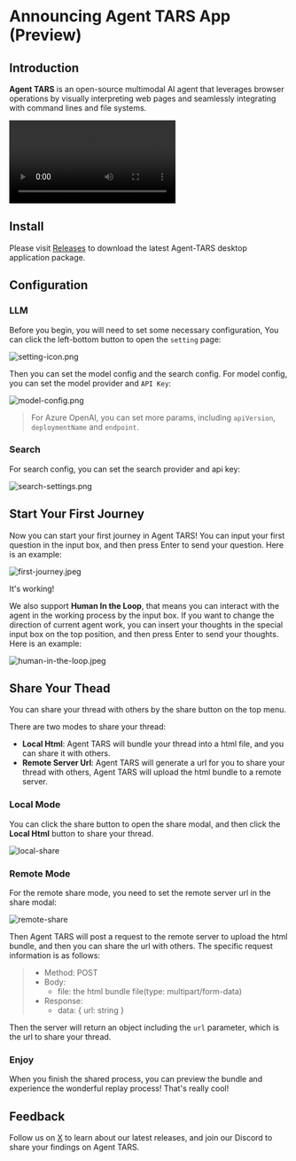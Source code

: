 # Announcing Agent TARS App (Preview)

## Introduction

**Agent TARS** is an open-source multimodal AI agent that leverages browser operations by visually interpreting web pages and seamlessly integrating with command lines and file systems.

<div className="bg-gray-900 w-full h-500 rounded-lg overflow-hidden">
  <video
    autoPlay
    loop
    controls
    playsInline
    className="w-full h-full bg-gray-200">
    <source
      src="https://github.com/user-attachments/assets/5bfed86f-7201-4fe2-b33b-d93a591c35c8"
      type="video/mp4"
    />
  </video>
</div>

## Install

Please visit [Releases](https://github.com/bytedance/UI-TARS-desktop/releases?q=Agent+Tars&expanded=true) to download the latest Agent-TARS desktop application package.

## Configuration

### LLM

Before you begin, you will need to set some necessary configuration, You can click the left-bottom button to open the `setting` page:

![setting-icon.png](https://lf3-static.bytednsdoc.com/obj/eden-cn/uhbfnupenuhf/agent-tars/setting-icon.jpeg)

Then you can set the model config and the search config. For model config, you can set the model provider and `API Key`:

![model-config.png](https://lf3-static.bytednsdoc.com/obj/eden-cn/uhbfnupenuhf/agent-tars/model-setting.jpeg)

> For Azure OpenAI, you can set more params, including `apiVersion`, `deploymentName` and `endpoint`.

### Search

For search config, you can set the search provider and api key:

![search-settings.png](https://lf3-static.bytednsdoc.com/obj/eden-cn/uhbfnupenuhf/agent-tars/search-setting.jpeg)

## Start Your First Journey

Now you can start your first journey in Agent TARS! You can input your first question in the input box, and then press Enter to send your question. Here is an example:

![first-journey.jpeg](https://lf3-static.bytednsdoc.com/obj/eden-cn/uhbfnupenuhf/agent-tars/start-journey.jpeg)

It's working!

We also support **Human In the Loop**, that means you can interact with the agent in the working process by the input box. If you want to change the direction of current agent work, you can insert your thoughts in the special input box on the top position, and then press Enter to send your thoughts. Here is an example:

![human-in-the-loop.jpeg](https://lf3-static.bytednsdoc.com/obj/eden-cn/uhbfnupenuhf/agent-tars/human-in-the-loop.jpeg)

## Share Your Thead

You can share your thread with others by the share button on the top menu.

There are two modes to share your thread:

- **Local Html**: Agent TARS will bundle your thread into a html file, and you can share it with others.
- **Remote Server Url**: Agent TARS will generate a url for you to share your thread with others, Agent TARS will upload the html bundle to a remote server.

### Local Mode

You can click the share button to open the share modal, and then click the **Local Html** button to share your thread.

![local-share](https://lf3-static.bytednsdoc.com/obj/eden-cn/uhbfnupenuhf/agent-tars/local-share.jpeg)

### Remote Mode

For the remote share mode, you need to set the remote server url in the share modal:

![remote-share](https://lf3-static.bytednsdoc.com/obj/eden-cn/uhbfnupenuhf/agent-tars/remote-share.jpeg)

Then Agent TARS will post a request to the remote server to upload the html bundle, and then you can share the url with others. The specific request information is as follows:

> - Method: POST
> - Body:
>   - file: the html bundle file(type: multipart/form-data)
> - Response:
>   - data: { url: string }

Then the server will return an object including the `url` parameter, which is the url to share your thread.

### Enjoy

When you finish the shared process, you can preview the bundle and experience the wonderful replay process! That's really cool!

## Feedback

Follow us on [X](https://x.com/AgentTars) to learn about our latest releases, and join our Discord to share your findings on Agent TARS.
